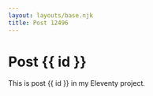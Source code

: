 ```yaml
---
layout: layouts/base.njk
title: Post 12496
---
```


# Post {{ id }}

This is post {{ id }} in my Eleventy project.
